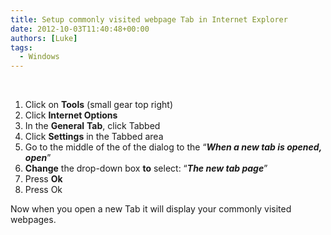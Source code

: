 ```yaml
---
title: Setup commonly visited webpage Tab in Internet Explorer
date: 2012-10-03T11:40:48+00:00
authors: [Luke]
tags:
  - Windows
---
```

&nbsp;

<ol start="1">
  <li>
    Click on <strong>Tools</strong> (small gear top right)
  </li>
  <li>
    Click <strong>Internet Options</strong>
  </li>
  <li>
    In the <strong>General</strong> <strong>Tab</strong>, click Tabbed
  </li>
  <li>
    Click <strong>Settings</strong> in the Tabbed area
  </li>
  <li>
    Go to the middle of the of the dialog to the “<strong><em>When a new tab is opened, open</em></strong>”
  </li>
  <li>
    <strong>Change</strong> the drop-down box <strong>to</strong> select: “<strong><em>The new tab page</em></strong>”
  </li>
  <li>
    Press <strong>Ok</strong>
  </li>
  <li>
    Press Ok
  </li>
</ol>

Now when you open a new Tab it will display your commonly visited webpages.